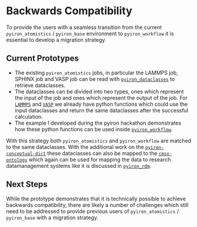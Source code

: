 # Backwards Compatibility
To provide the users with a seamless transition from the current `pyiron_atomistics` / `pyiron_base` environment to `pyiron_workflow` it is essential to develop a migration strategy.

## Current Prototypes 
* The existing `pyiron_atomistics` jobs, in particular the LAMMPS job, SPHINX job and VASP job can be read with [`pyiron_dataclasses`](https://github.com/pyiron/pyiron_dataclasses) to retrieve dataclasses.
* The dataclasses can be divided into two types, ones which represent the input of the job and ones which represent the output of the job. For [`LAMMPS`](https://github.com/pyiron/pyiron_atomistics/pull/1472) and [`VASP`](https://github.com/pyiron/pyiron_atomistics/pull/1473) we already have python functions which could use the input dataclasses and return the same dataclasses after the successful calculation.
* The example I developed during the pyiron hackathon demonstrates how these python functions can be used inside [`pyiron_workflow`](https://github.com/pyiron/hackathon-2024/blob/main/notebooks/compare_workflow.ipynb).

With this strategy both `pyiron_atomistics` and `pyiron_workflow` are matched to the same dataclasses. With the additional work on the [`pyiron-conceptual-dict`](https://github.com/pyiron-dev/pyiron-conceptual-dict) these dataclasses can also be mapped to the [`cmso-ontology`](https://github.com/OCDO/cmso-ontology) which again can be used for mapping the data to research datamanagement systems like it is discussed in [`pyiron_rdm`](https://github.com/pyiron/pyiron_rdm). 

## Next Steps
While the prototype demonstrates that it is technically possible to achieve backwards compatibility, there are likely a number of challenges which still need to be addressed to provide previous users of `pyiron_atomistics` / `pyiron_base` with a migration strategy. 
